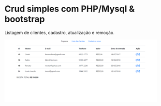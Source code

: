 # Crud simples com PHP/Mysql & bootstrap

Listagem de clientes, cadastro, atualização e remoção.

![](https://github.com/alexandradew/simple-crud/blob/master/crudlist.PNG)
